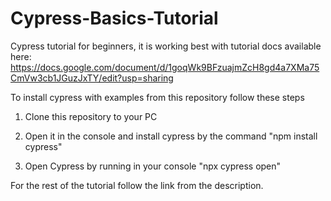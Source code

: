 # Cypress-Basics-Tutorial
Cypress tutorial for beginners, it is working best with tutorial docs available here: https://docs.google.com/document/d/1goqWk9BFzuajmZcH8gd4a7XMa75CmVw3cb1JGuzJxTY/edit?usp=sharing

To install cypress with examples from this repository follow these steps

1. Clone this repository to your PC

2. Open it in the console and install cypress by the command "npm install cypress"

3. Open Cypress by running in your console "npx cypress open" 

For the rest of the tutorial follow the link from the description.

